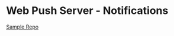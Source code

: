 # Web Push Server - Notifications

[Sample Repo](https://github.com/BKeanu1989/web-push-server-demo)


